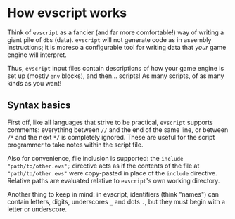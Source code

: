 # How evscript works

Think of `evscript` as a fancier (and far more comfortable!) way of writing a giant pile of `db`s (data).
`evscript` will not generate code as in assembly instructions; it is moreso a configurable tool for writing data that *your* game engine will interpret.

Thus, `evscript` input files contain descriptions of how your game engine is set up (mostly `env` blocks), and then... scripts!
As many scripts, of as many kinds as you want!

## Syntax basics

First off, like all languages that strive to be practical, `evscript` supports comments: everything between `//` and the end of the same line, or between `/*` and the next `*/` is completely ignored.
These are useful for the script programmer to take notes within the script file.

Also for convenience, file inclusion is supported: the `include "path/to/other.evs";` directive acts as if the contents of the file at `"path/to/other.evs"` were copy-pasted in place of the `include` directive.
Relative paths are evaluated relative to `evscript`'s own working directory.

Another thing to keep in mind: in evscript, identifiers (think "names") can contain letters, digits, underscores `_` and dots `.`, but they must begin with a letter or underscore.

